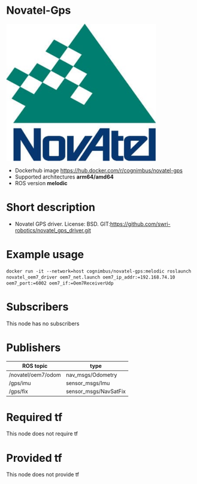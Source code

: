 # Novatel-Gps

<img src="./novatel-gps/Novatel.jpg" alt="novatel-gps" width="400"/>

* Dockerhub image https://hub.docker.com/r/cognimbus/novatel-gps
* Supported architectures <b>arm64/amd64</b>
* ROS version <b>melodic</b>

# Short description
* Novatel GPS driver.
License: BSD.
GIT:https://github.com/swri-robotics/novatel_gps_driver.git

# Example usage
```
docker run -it --network=host cognimbus/novatel-gps:melodic roslaunch novatel_oem7_driver oem7_net.launch oem7_ip_addr:=192.168.74.10 oem7_port:=6002 oem7_if:=Oem7ReceiverUdp
```

# Subscribers
This node has no subscribers


# Publishers
ROS topic | type
--- | ---
/novatel/oem7/odom | nav_msgs/Odometry
/gps/imu | sensor_msgs/Imu
/gps/fix | sensor_msgs/NavSatFix


# Required tf
This node does not require tf


# Provided tf
This node does not provide tf


